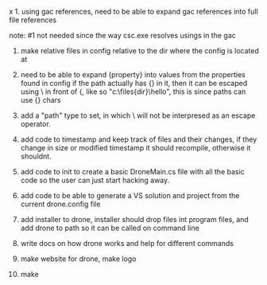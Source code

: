 x 1. using gac references, need to be able to expand gac references into full file 
references

note: #1 not needed since the way csc.exe resolves usings in the gac 

1. make relative files in config relative to the dir where the config is located at  

2. need to be able to expand {property} into values from the properties found in config
if the path actually has {} in it, then it can be escaped using \ in front of {, like so
"c:\files\{dir}\hello", this is since paths can use {} chars

3. add a "path" type to set, in which \ will not be interpresed as an escape operator.

4. add code to timestamp and keep track of files and their changes, if they change in size 
or modified timestamp it should recompile, otherwise it shouldnt. 

5. add code to init to create a basic DroneMain.cs file with all the basic code so the user 
can just start hacking away. 

6. add code to be able to generate a VS solution and project from the current drone.config file

7. add installer to drone, installer should drop files int program files, and add drone to path
so it can be called on command line

8. write docs on how drone works and help for different commands

9. make website for drone, make logo

10. make 
